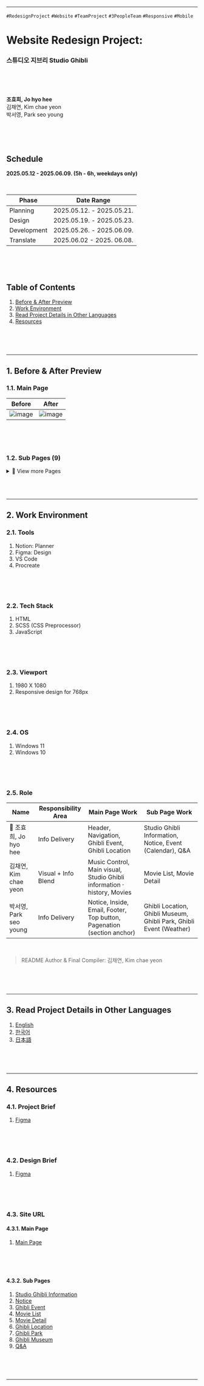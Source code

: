 
---
`#RedesignProject` `#Website` `#TeamProject` `#3PeopleTeam` `#Responsive` `#Mobile`
# **Website Redesign Project:**
### 스튜디오 지브리 Studio Ghibli

<br/>
<br/>
<br/>

**조효희, Jo hyo hee**      
김채연, Kim chae yeon     
박서영, Park seo young    

<br/>
<br/>
<br/>

## **Schedule**
**2025.05.12 - 2025.06.09. (5h - 6h, weekdays only)**

</br>

| Phase         | Date Range                  |
|---------------|-----------------------------|
| Planning      | 2025.05.12. - 2025.05.21.     |
| Design        | 2025.05.19. - 2025.05.23.     |
| Development   | 2025.05.26. - 2025.06.09.     |
| Translate     | 2025.06.02 - 2025. 06.08.     |

<br/>
<br/>
<br/>

## Table of Contents

1. [Before & After Preview](#1-Before-&-After-Preview)   
2. [Work Environment](#2-Work-Environment)   
3. [Read Project Details in Other Languages](#3-Read-Project-Details-in-Other-Languages)    
4. [Resources](#4-Resources)   
   
</br>
</br>
</br>

---



## 1. Before & After Preview
### 1.1. Main Page

| Before | After |
|--------|-------|
| ![image](https://github.com/user-attachments/assets/fee27526-16de-4812-bef4-1cc21b358859) | ![image](https://github.com/user-attachments/assets/9c633cca-858b-410f-9c45-c00f38fa3d6e) |

</br>
</br>
</br>

### 1.2. Sub Pages (9)
<details>
<summary>📂 View more Pages</summary>

#### 1.2.1. Studio Ghibli Information
| Before | After |
|--------|-------|
| ![image](https://github.com/user-attachments/assets/e0525d4a-d2db-4121-9661-436e5385b26c) | ![image](https://github.com/user-attachments/assets/98050573-9184-4598-99b5-3a97aefd1d84) |

</br>

> Lead: 조효희, Jo hyo hee

</br>
</br>
</br>

#### 1.2.2. Notice
| Before | After |
|--------|-------|
| ![image](https://github.com/user-attachments/assets/401ed11b-cbce-4f68-b7e6-8680ae1044e7) | ![image](https://github.com/user-attachments/assets/15977948-9719-4c38-952e-b7deded98418) |

</br>

> Lead: 조효희, Jo hyo hee

</br>
</br>
</br>

#### 1.2.3. Ghibli Event
| Before | After |
|--------|-------|
| ![image](https://github.com/user-attachments/assets/28a0182e-c71f-4de9-a1f4-27894b03696a) | ![image](https://github.com/user-attachments/assets/3c1bee6b-b9d6-4465-a6d5-8630975c4df9) |

</br>

> Lead: 조효희, Jo hyo hee & 박서영, Park seo young    

</br>
</br>
</br>

#### 1.2.4. Movie List
| Before | After |
|--------|-------|
| ![image](https://github.com/user-attachments/assets/66cc86bb-557f-4400-988d-57dfa49d5674) | ![screencapture-dkssud-dus-github-io-webRedesign-StudioGhibli-pages-kr-movie-list-html-2025-06-30-09_43_53](https://github.com/user-attachments/assets/21e59213-78b3-4d42-a29e-91f44cfa3fa7) |

</br>

> Lead: 김채연, Kim chae yeon

</br>
</br>
</br>

#### 1.2.5. Movie Detail
| Before | After |
|--------|-------|
| ![image](https://github.com/user-attachments/assets/18be822a-a8c3-478b-94dd-a2b978255e22) | ![image](https://github.com/user-attachments/assets/2f9f3a48-5134-4260-ac05-b5ae1fa8c8ca) |

</br>

> Lead: 김채연, Kim chae yeon

</br>
</br>
</br>

#### 1.2.6. Ghibli Location
| Before | After |
|--------|-------|
| - | ![image](https://github.com/user-attachments/assets/b97ee100-65d6-49b1-bfb3-4b06b8687a76) |

</br>

> Lead: 박서영, Park seo young

</br>
</br>
</br>

#### 1.2.7. Ghibli Park
| Before | After |
|--------|-------|
| - | ![image](https://github.com/user-attachments/assets/055bf175-048f-4807-a072-d94704ee5657) |

</br>

> Lead: 박서영, Park seo young

</br>
</br>
</br>

#### 1.2.8. Ghibli Museum
| Before | After |
|--------|-------|
| - | ![image](https://github.com/user-attachments/assets/e9c88eaf-18ff-4809-8534-69dcbf1a06f4) |

</br>

> Lead: 박서영, Park seo young

</br>
</br>
</br>

#### 1.2.9. Q&A
| Before | After |
|--------|-------|
| ![image](https://github.com/user-attachments/assets/be717ef3-b53d-4deb-8825-83c8f08f31dd) | ![image](https://github.com/user-attachments/assets/d7d21f21-78bc-4eb4-9410-8200dabff070) |

</br>

> Lead: 조효희, Jo hyo hee

</br>
</br>
</br>

</details>

</br>
</br>
</br>

---
## 2. Work Environment
### 2.1. Tools
1. Notion: Planner
2. Figma: Design
3. VS Code
4. Procreate

</br>
</br>
</br>

### 2.2. Tech Stack
1. HTML
2. SCSS (CSS Preprocessor)
3. JavaScript

</br>
</br>
</br>

### 2.3. Viewport
1. 1980 X 1080
2. Responsive design for 768px

</br>
</br>
</br>

### 2.4. OS
1. Windows 11
2. Windows 10

</br>
</br>
</br>

### 2.5. Role
| Name         | Responsibility Area           | Main Page Work                                          | Sub Page Work                                                  |
|--------------|-------------------------------|---------------------------------------------------------|----------------------------------------------------------------|
| 👑 조효희, Jo hyo hee | Info Delivery                 | Header, Navigation, Ghibli Event, Ghibli Location                                | Studio Ghibli Information, Notice, Event (Calendar), Q&A                            |
| 김채연, Kim chae yeon   | Visual + Info Blend           | Music Control, Main visual, Studio Ghibli information · history, Movies                          | Movie List, Movie Detail                                                           |
| 박서영, Park seo young | Info Delivery        | Notice, Inside, Email, Footer, Top button, Pagenation (section anchor)                          | Ghibli Location, Ghibli Museum, Ghibli Park, Ghibli Event (Weather)                 |

</br>

> README Author & Final Compiler: 김채연, Kim chae yeon

</br>
</br>
</br>

---

## 3. Read Project Details in Other Languages
1. [English](https://github.com/dkssud-dus/webRedesign-StudioGhibli/blob/main/README_en.md)
2. [한국어](https://github.com/dkssud-dus/webRedesign-StudioGhibli/blob/main/README_ko.md)
3. [日本語](https://github.com/dkssud-dus/webRedesign-StudioGhibli/blob/main/README_ja.md)

</br>
</br>
</br>

---

## 4. Resources
### 4.1. Project Brief
1. [Figma](https://www.figma.com/deck/RX7PbBWflA6PiqhygjYwkZ/-webRedesign--Studio-Ghibli--Project-Brief-?node-id=3-42&t=gu3YHL2VDh45GbFW-1)

</br>
</br>
</br>

### 4.2. Design Brief
1. [Figma](https://www.figma.com/design/78zRSUtttwvSDBZHKXUwP8/-webRedesign--Studio-Ghibli--Design-Brief-?node-id=2-2&t=sbWh2y9R0rBIrtvo-1)

</br>
</br>
</br>

### 4.3. Site URL
#### 4.3.1. Main Page
1. [Main Page](https://dkssud-dus.github.io/webRedesign-StudioGhibli/)

</br>
</br>
</br>

#### 4.3.2. Sub Pages
1. [Studio Ghibli Information](https://dkssud-dus.github.io/webRedesign-StudioGhibli/pages_kr/ghibli-data.html)
2. [Notice](https://dkssud-dus.github.io/webRedesign-StudioGhibli/pages_kr/ghibli-news.html)
3. [Ghibli Event](https://dkssud-dus.github.io/webRedesign-StudioGhibli/pages_kr/ghibi-event.html)
4. [Movie List](https://dkssud-dus.github.io/webRedesign-StudioGhibli/pages_kr/movie-list.html)
5. [Movie Detail](https://dkssud-dus.github.io/webRedesign-StudioGhibli/pages_kr/movie27.html)
6. [Ghibli Location](https://dkssud-dus.github.io/webRedesign-StudioGhibli/pages_kr/total-ghibli.html)
7. [Ghibli Park](https://dkssud-dus.github.io/webRedesign-StudioGhibli/pages_kr/ghibli-park.html)
8. [Ghibli Museum](https://dkssud-dus.github.io/webRedesign-StudioGhibli/pages_kr/ghibli-museum.html)
9. [Q&A](https://dkssud-dus.github.io/webRedesign-StudioGhibli/pages_kr/ghibli-QnA.html)

</br>
</br>
</br>

---

